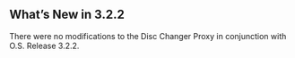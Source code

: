 ## What’s New in 3.2.2

There were no modifications to the Disc Changer Proxy in conjunction with O.S. Release 3.2.2.
